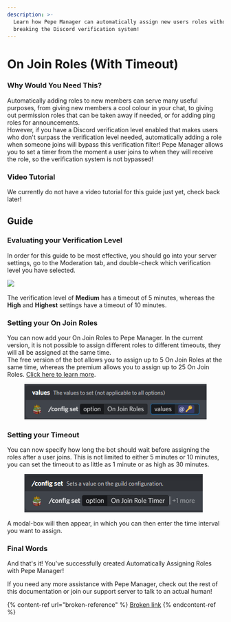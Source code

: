 ```yaml
---
description: >-
  Learn how Pepe Manager can automatically assign new users roles without
  breaking the Discord verification system!
---
```


# On Join Roles (With Timeout)

### Why Would You Need This?

Automatically adding roles to new members can serve many useful purposes, from giving new members a cool colour in your chat, to giving out permission roles that can be taken away if needed, or for adding ping roles for announcements.\
However, if you have a Discord verification level enabled that makes users who don't surpass the verification level needed, automatically adding a role when someone joins will bypass this verification filter! Pepe Manager allows you to set a timer from the moment a user joins to when they will receive the role, so the verification system is not bypassed!

### Video Tutorial

We currently do not have a video tutorial for this guide just yet, check back later!

## Guide

### Evaluating your Verification Level

In order for this guide to be most effective, you should go into your server settings, go to the Moderation tab, and double-check which verification level you have selected.

![](https://i.imgur.com/dZ9o0ae.png)

The verification level of **Medium** has a timeout of 5 minutes, whereas the **High** and **Highest** settings have a timeout of 10 minutes.

### Setting your On Join Roles

You can now add your On Join Roles to Pepe Manager. In the current version, it is not possible to assign different roles to different timeouts, they will all be assigned at the same time.\
The free version of the bot allows you to assign up to 5 On Join Roles at the same time, whereas the premium allows you to assign up to 25 On Join Roles. [Click here to learn more](../information/patreon-perks.md).

<figure><img src="../.gitbook/assets/image (8).png" alt=""><figcaption></figcaption></figure>

### Setting your Timeout

You can now specify how long the bot should wait before assigning the roles after a user joins. This is not limited to either 5 minutes or 10 minutes, you can set the timeout to as little as 1 minute or as high as 30 minutes.

<figure><img src="../.gitbook/assets/image (25).png" alt=""><figcaption></figcaption></figure>

A modal-box will then appear, in which you can then enter the time interval you want to assign.

### Final Words

And that's it! You've successfully created Automatically Assigning Roles with Pepe Manager!

If you need any more assistance with Pepe Manager, check out the rest of this documentation or join our support server to talk to an actual human!

{% content-ref url="broken-reference" %}
[Broken link](broken-reference)
{% endcontent-ref %}
